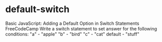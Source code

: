 # default-switch
Basic JavaScript: Adding a Default Option in Switch Statements FreeCodeCamp
Write a switch statement to set answer for the following conditions:
"a" - "apple"
"b" - "bird"
"c" - "cat"
default - "stuff"
